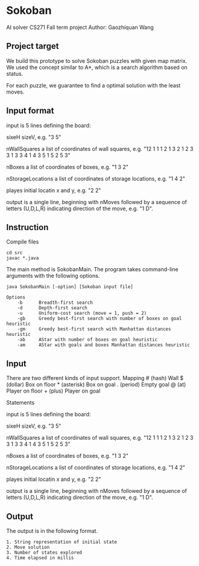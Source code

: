 # Sokoban
AI solver
CS271 Fall term project
Author: Gaozhiquan Wang

## Project target
We build this prototype to solve Sokoban puzzles with given map matrix. We used the concept similar to A*, which is a search algorithm based on status.

For each puzzle, we guarantee to find a optimal solution with the least moves.

## Input format
input is 5 lines defining the board:

sixeH sizeV, e.g. "3 5"

nWallSquares a list of coordinates of wall squares, e.g. "12 1 1 1 2 1 3 2 1 2 3 3 1 3 3 4 1 4 3 5 1 5 2 5 3"

nBoxes a list of coordinates of boxes, e.g. "1 3 2"

nStorageLocations a list of coordinates of storage locations, e.g. "1 4 2"

playes initial locatin x and y, e.g. "2 2"

output is a single line, beginning with nMoves followed by a sequence of letters (U,D,L,R) indicating direction of the move, e.g. "1 D".

## Instruction

Compile files

    cd src
    javac *.java

The main method is SokobanMain. The program takes command-line arguments with
the following options.

    java SokobanMain [-option] [Sokoban input file]

    Options
        -b      Breadth-first search
        -d      Depth-first search
        -u      Uniform-cost search (move = 1, push = 2)
        -gb     Greedy best-first search with number of boxes on goal heuristic
        -gm     Greedy best-first search with Manhattan distances heuristic
        -ab     AStar with number of boxes on goal heuristic
        -am     AStar with goals and boxes Manhattan distances heuristic




Input
-----

There are two different kinds of input support.
Mapping
    #   (hash)      Wall 
    $   (dollar)    Box on floor 
    \*   (asterisk)  Box on goal 
    .   (period)    Empty goal 
    @   (at)        Player on floor 
    \+   (plus)      Player on goal 
    

Statements

input is 5 lines defining the board:

sixeH sizeV, e.g. "3 5"

nWallSquares a list of coordinates of wall squares, e.g. "12 1 1 1 2 1 3 2 1 2 3 3 1 3 3 4 1 4 3 5 1 5 2 5 3"

nBoxes a list of coordinates of boxes, e.g. "1 3 2"

nStorageLocations a list of coordinates of storage locations, e.g. "1 4 2"

playes initial locatin x and y, e.g. "2 2"

output is a single line, beginning with nMoves followed by a sequence of letters (U,D,L,R) indicating direction of the move, e.g. "1 D".

Output
------

The output is in the following format.

    1. String representation of initial state
    2. Move solution
    3. Number of states explored
    4. Time elapsed in millis
